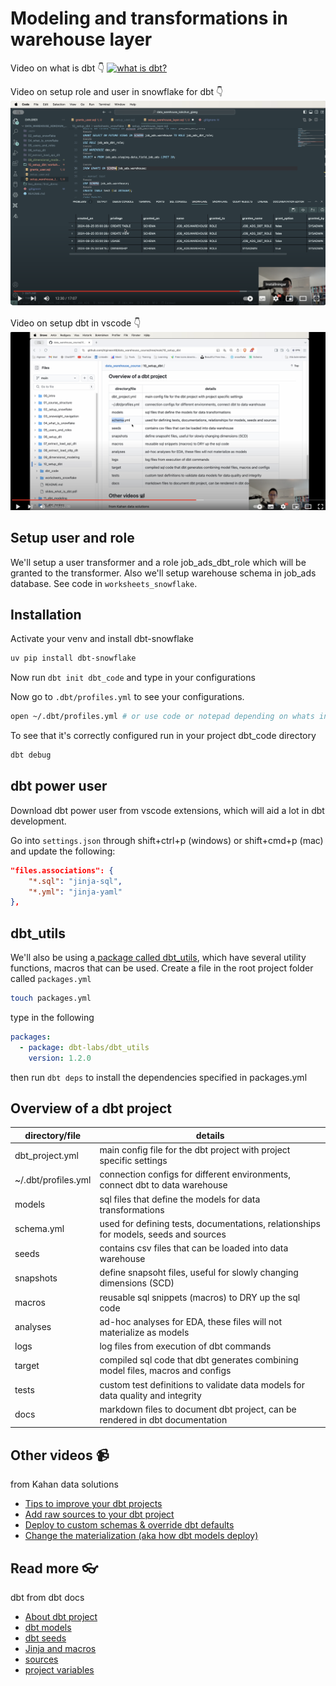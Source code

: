 # Modeling and transformations in warehouse layer

Video on what is dbt :point_down: 
[![what is dbt?]()](https://youtu.be/mMJKWOg3nS4)

Video on setup role and user in snowflake for dbt :point_down: 
[![setup dbt part 1 roles](https://github.com/kokchun/assets/blob/main/data_warehouse/setup_dbt_roles_video.png?raw=true)](https://youtu.be/V2CEc9tCHxM)

Video on setup dbt in vscode :point_down: 
[![setup dbt part 2 vscode](https://github.com/kokchun/assets/blob/main/data_warehouse/setup_dbt_part2_video.png?raw=true)](https://youtu.be/IUMdhf_vsMs)

## Setup user and role

We'll setup a user transformer and a role job_ads_dbt_role which will be granted to the transformer. Also we'll setup warehouse schema in job_ads database. See code in `worksheets_snowflake`.

## Installation

Activate your venv and install dbt-snowflake

```bash
uv pip install dbt-snowflake
```

Now run `dbt init dbt_code` and type in your configurations

Now go to `.dbt/profiles.yml` to see your configurations.

```bash
open ~/.dbt/profiles.yml # or use code or notepad depending on whats installed for you
```

To see that it's correctly configured run in your project dbt_code directory

```bash
dbt debug
```

## dbt power user

Download dbt power user from vscode extensions, which will aid a lot in dbt development.

Go into `settings.json` through shift+ctrl+p (windows) or shift+cmd+p (mac) and update the following:

```json
"files.associations": {
    "*.sql": "jinja-sql",
    "*.yml": "jinja-yaml"
},
```

## dbt_utils

We'll also be using a[ package called dbt_utils](https://hub.getdbt.com/dbt-labs/dbt_utils/latest/), which have several utility functions, macros that can be used. Create a file in the root project folder called `packages.yml` 

```bash
touch packages.yml
```
type in the following

```yml
packages:
  - package: dbt-labs/dbt_utils
    version: 1.2.0
```

then run `dbt deps` to install the dependencies specified in packages.yml

## Overview of a dbt project

| directory/file      | details                                                                              |
| ------------------- | ------------------------------------------------------------------------------------ |
| dbt_project.yml     | main config file for the dbt project with project specific settings                  |
| ~/.dbt/profiles.yml | connection configs for different environments, connect dbt to data warehouse         |
| models              | sql files that define the models for data transformations                            |
| schema.yml          | used for defining tests, documentations, relationships for models, seeds and sources |
| seeds               | contains csv files that can be loaded into data warehouse                            |
| snapshots           | define snapsoht files, useful for slowly changing dimensions (SCD)                   |
| macros              | reusable sql snippets (macros) to DRY up the sql code                                |
| analyses            | ad-hoc analyses for EDA, these files will not materialize as models                  |
| logs                | log files from execution of dbt commands                                             |
| target              | compiled sql code that dbt generates combining model files, macros and configs       |
| tests               | custom test definitions to validate data models for data quality and integrity       |
| docs                | markdown files to document dbt project, can be rendered in dbt documentation         |


## Other videos :video_camera:

from Kahan data solutions 
- [Tips to improve your dbt projects](https://www.youtube.com/watch?v=qOx8l_QFz9I&list=PLy4OcwImJzBLJzLYxpxaPUmCWp8j1esvT&index=2)
- [Add raw sources to your dbt project](https://www.youtube.com/watch?v=Y03CsVDK69Y&list=PLy4OcwImJzBLJzLYxpxaPUmCWp8j1esvT&index=3)
- [Deploy to custom schemas & override dbt defaults](https://www.youtube.com/watch?v=AvrVQr5FHwk&list=PLy4OcwImJzBLJzLYxpxaPUmCWp8j1esvT&index=5)
- [Change the materialization (aka how dbt models deploy)](https://www.youtube.com/watch?v=zpACZu31154&list=PLy4OcwImJzBLJzLYxpxaPUmCWp8j1esvT&index=7)

## Read more :eyeglasses:

dbt from dbt docs
- [About dbt project](https://docs.getdbt.com/docs/build/projects)
- [dbt models](https://docs.getdbt.com/docs/build/models)
- [dbt seeds](https://docs.getdbt.com/docs/build/seeds)
- [Jinja and macros](https://docs.getdbt.com/docs/build/jinja-macros)
- [sources](https://docs.getdbt.com/docs/build/sources)
- [project variables](https://docs.getdbt.com/docs/build/project-variables)